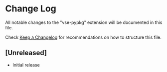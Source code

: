 # Change Log
All notable changes to the "vse-pypkg" extension will be documented in this file.

Check [Keep a Changelog](http://keepachangelog.com/) for recommendations on how to structure this file.

## [Unreleased]
- Initial release